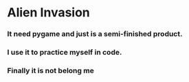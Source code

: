 # Alien Invasion
### It need pygame and just is a semi-finished product.
### I use it to practice myself in code.
### Finally it is not belong me
